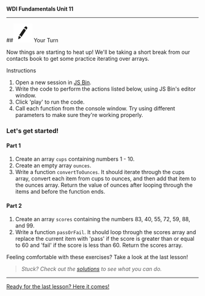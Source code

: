 **WDI Fundamentals Unit 11**

---

##![Your Turn](../assets/exercise.png) Your Turn

Now things are starting to heat up! We'll be taking a short break from our contacts book to get some practice iterating over arrays.

Instructions

1. Open a new session in [JS Bin](https://jsbin.com/).
2. Write the code to perform the actions listed below, using JS Bin's editor window.
3. Click 'play' to run the code.
4. Call each function from the console window. Try using different parameters to make sure they're working properly.

### Let's get started!

#### Part 1

1. Create an array `cups` containing numbers 1 - 10.
2. Create an empty array `ounces`.
3. Write a function `convertToOunces`. It should iterate through the cups array, convert each item from cups to ounces, and then add that item to the ounces array. Return the value of ounces after looping through the items and before the function ends.

#### Part 2

1. Create an array `scores` containing the numbers 83, 40, 55, 72, 59, 88, and 99.
2. Write a function `passOrFail`. It should loop through the scores array and replace the current item with 'pass' if the score is greater than or equal to 60 and 'fail' if the score is less than 60. Return the scores array.

Feeling comfortable with these exercises? Take a look at the last lesson!

> *Stuck? Check out the [solutions](https://github.com/generalassembly-studio/fundamentals/blob/master/exercise-solutions.md) to see what you can do.*

---

[Ready for the last lesson? Here it comes!](08_lesson.md)
